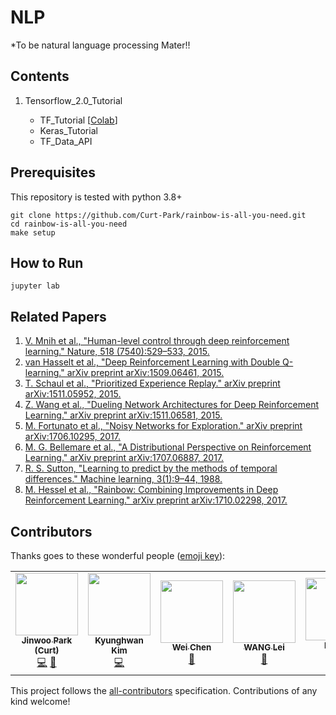 # NLP
*To be natural language processing Mater!!


## Contents

01. Tensorflow_2.0_Tutorial 

    - TF_Tutorial [[Colab](https://github.com/SangBeom-Hahn/NLP/blob/main/tf_2.0_tutorial/tf_%EA%B3%B5%EC%8B%9D_%ED%8A%9C%ED%86%A0%EB%A6%AC%EC%96%BC.ipynb)]
    - Keras_Tutorial
    - TF_Data_API





## Prerequisites
This repository is tested with python 3.8+
```
git clone https://github.com/Curt-Park/rainbow-is-all-you-need.git
cd rainbow-is-all-you-need
make setup
```

## How to Run
```
jupyter lab
```

## Related Papers

01. [V. Mnih et al., "Human-level control through deep reinforcement learning." Nature, 518
(7540):529–533, 2015.](https://storage.googleapis.com/deepmind-media/dqn/DQNNaturePaper.pdf)
02. [van Hasselt et al., "Deep Reinforcement Learning with Double Q-learning." arXiv preprint arXiv:1509.06461, 2015.](https://arxiv.org/pdf/1509.06461.pdf)
03. [T. Schaul et al., "Prioritized Experience Replay." arXiv preprint arXiv:1511.05952, 2015.](https://arxiv.org/pdf/1511.05952.pdf)
04. [Z. Wang et al., "Dueling Network Architectures for Deep Reinforcement Learning." arXiv preprint arXiv:1511.06581, 2015.](https://arxiv.org/pdf/1511.06581.pdf)
05. [M. Fortunato et al., "Noisy Networks for Exploration." arXiv preprint arXiv:1706.10295, 2017.](https://arxiv.org/pdf/1706.10295.pdf)
06. [M. G. Bellemare et al., "A Distributional Perspective on Reinforcement Learning." arXiv preprint arXiv:1707.06887, 2017.](https://arxiv.org/pdf/1707.06887.pdf)
07. [R. S. Sutton, "Learning to predict by the methods of temporal differences." Machine learning, 3(1):9–44, 1988.](http://incompleteideas.net/papers/sutton-88-with-erratum.pdf)
08. [M. Hessel et al., "Rainbow: Combining Improvements in Deep Reinforcement Learning." arXiv preprint arXiv:1710.02298, 2017.](https://arxiv.org/pdf/1710.02298.pdf)

## Contributors

Thanks goes to these wonderful people ([emoji key](https://allcontributors.org/docs/en/emoji-key)):

<!-- ALL-CONTRIBUTORS-LIST:START - Do not remove or modify this section -->
<!-- prettier-ignore-start -->
<!-- markdownlint-disable -->
<table>
  <tr>
    <td align="center"><a href="https://www.linkedin.com/in/curt-park/"><img src="https://avatars3.githubusercontent.com/u/14961526?v=4?s=100" width="100px;" alt=""/><br /><sub><b>Jinwoo Park (Curt)</b></sub></a><br /><a href="https://github.com/Curt-Park/rainbow-is-all-you-need/commits?author=Curt-Park" title="Code">💻</a> <a href="https://github.com/Curt-Park/rainbow-is-all-you-need/commits?author=Curt-Park" title="Documentation">📖</a></td>
    <td align="center"><a href="https://www.linkedin.com/in/kyunghwan-kim-0739a314a/"><img src="https://avatars3.githubusercontent.com/u/17582508?v=4?s=100" width="100px;" alt=""/><br /><sub><b>Kyunghwan Kim</b></sub></a><br /><a href="https://github.com/Curt-Park/rainbow-is-all-you-need/commits?author=MrSyee" title="Code">💻</a></td>
    <td align="center"><a href="https://github.com/Wei-1"><img src="https://avatars0.githubusercontent.com/u/10698262?v=4?s=100" width="100px;" alt=""/><br /><sub><b>Wei Chen</b></sub></a><br /><a href="#maintenance-Wei-1" title="Maintenance">🚧</a></td>
    <td align="center"><a href="https://github.com/wlbksy"><img src="https://avatars1.githubusercontent.com/u/2433806?v=4?s=100" width="100px;" alt=""/><br /><sub><b>WANG Lei</b></sub></a><br /><a href="#maintenance-wlbksy" title="Maintenance">🚧</a></td>
    <td align="center"><a href="https://www.tun6.com/"><img src="https://avatars.githubusercontent.com/u/10635308?v=4?s=100" width="100px;" alt=""/><br /><sub><b>leeyaf</b></sub></a><br /><a href="https://github.com/Curt-Park/rainbow-is-all-you-need/commits?author=leeyaf" title="Code">💻</a></td>
    <td align="center"><a href="https://github.com/AFanaei"><img src="https://avatars.githubusercontent.com/u/5231504?v=4?s=100" width="100px;" alt=""/><br /><sub><b>ahmadF</b></sub></a><br /><a href="https://github.com/Curt-Park/rainbow-is-all-you-need/commits?author=AFanaei" title="Documentation">📖</a></td>
  </tr>
</table>

<!-- markdownlint-restore -->
<!-- prettier-ignore-end -->

<!-- ALL-CONTRIBUTORS-LIST:END -->

This project follows the [all-contributors](https://github.com/all-contributors/all-contributors) specification. Contributions of any kind welcome!
